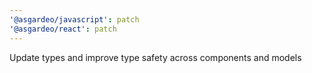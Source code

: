 ```yaml
---
'@asgardeo/javascript': patch
'@asgardeo/react': patch
---
```


Update types and improve type safety across components and models
